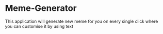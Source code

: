 # Meme-Generator
This application will generate new meme for you on every single click where you can customise it by using text
